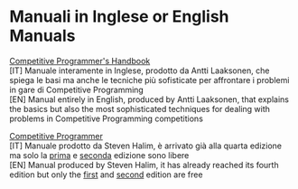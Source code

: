 <h1>Manuali in Inglese or English Manuals</h1>

[Competitive Programmer's Handbook](https://github.com/fralabi/CybergroundCoding/blob/main/ManualiInglese/Competitive%20Programmer%E2%80%99s%20Handbook.pdf) <br>
[IT] Manuale interamente in Inglese, prodotto da Antti Laaksonen, che spiega le basi ma anche le tecniche più sofisticate per affrontare i problemi in gare di Competitive Programming<br>
[EN] Manual entirely in English, produced by Antti Laaksonen, that explains the basics but also the most sophisticated techniques for dealing with problems in Competitive Programming competitions<br>

[Competitive Programmer](https://github.com/fralabi/CybergroundCoding/blob/main/ManualiInglese/Competitive%20Programming.pdf) <br>
[IT] Manuale prodotto da Steven Halim, è arrivato già alla quarta edizione ma solo la [prima](https://cpbook.net/#CP1details) e [seconda](https://cpbook.net/#CP2details) edizione sono libere<br>
[EN] Manual produced by Steven Halim, it has already reached its fourth edition but only the [first](https://cpbook.net/#CP1details) and [second](https://cpbook.net/#CP2details) edition are free <br>
